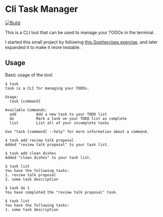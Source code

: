 # Cli Task Manager

[![Build](https://github.com/eyalgolan/cli-task-manager/actions/workflows/build.yml/badge.svg)](https://github.com/eyalgolan/cli-task-manager/actions/workflows/build.yml)

This is a CLI tool that can be used to manage your TODOs in the terminal.

I started this small project by following [this Gophercises exercise](https://github.com/gophercises/task), and later expanded it to make it more testable.

## Usage

Basic usage of the tool:
```sybase
$ task
task is a CLI for managing your TODOs.

Usage:
  task [command]

Available Commands:
  add         Add a new task to your TODO list
  do          Mark a task on your TODO list as complete
  list        List all of your incomplete tasks

Use "task [command] --help" for more information about a command.

$ task add review talk proposal
Added "review talk proposal" to your task list.

$ task add clean dishes
Added "clean dishes" to your task list.

$ task list
You have the following tasks:
1. review talk proposal
2. some task description

$ task do 1
You have completed the "review talk proposal" task.

$ task list
You have the following tasks:
1. some task description
```